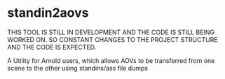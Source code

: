 # standin2aovs

THIS TOOL IS STILL IN DEVELOPMENT AND THE CODE IS STILL BEING WORKED ON. SO CONSTANT CHANGES TO THE PROJECT STRUCTURE AND THE CODE IS EXPECTED.

A Utility for Arnold users, which allows AOVs to be transferred from one scene to the other using standins/ass file dumps

